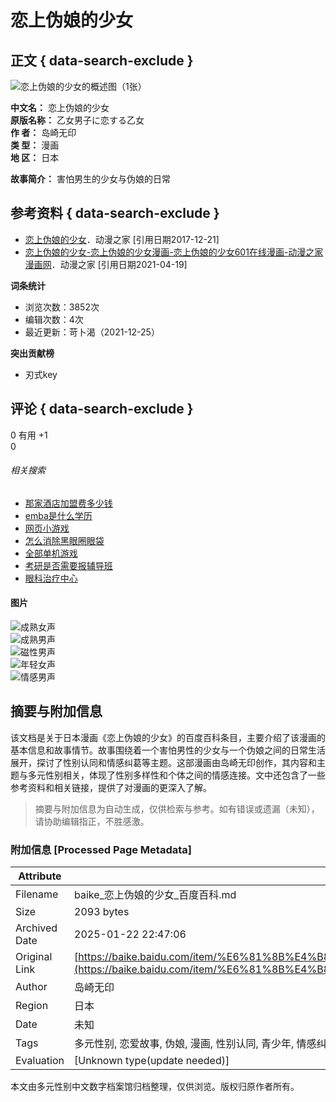 # 恋上伪娘的少女

## 正文 { data-search-exclude }


![恋上伪娘的少女的概述图（1张）](https://bkimg.cdn.bcebos.com/pic/241f95cad1c8a786216fb8fd6c09c93d71cf50f8?x-bce-process=image/resize,m_lfit,w_536,limit_1/quality,Q_70)

**中文名：** 恋上伪娘的少女  
**原版名称：** 乙女男子に恋する乙女  
**作    者：** 岛崎无印  
**类    型：** 漫画  
**地    区：** 日本  

**故事简介：** 害怕男生的少女与伪娘的日常  

## 参考资料 { data-search-exclude }

- [恋上伪娘的少女](https://www.dmzj.com/info/loveshoujiao.html)．动漫之家 [引用日期2017-12-21]
- [恋上伪娘的少女-恋上伪娘的少女漫画-恋上伪娘的少女601在线漫画-动漫之家漫画网](https://www.dmzj.com/info/loveshoujiao.html)．动漫之家 [引用日期2021-04-19]

**词条统计**

- 浏览次数：3852次
- 编辑次数：4次
- 最近更新：苛卜渴（2021-12-25）  

**突出贡献榜**

- 刃式key  

## 评论 { data-search-exclude }

0 有用 +1  
0  

###### 相关搜索

- [那家酒店加盟费多少钱](https://www.baidu.com/s?word=那家酒店加盟费多少钱)
- [emba是什么学历](https://www.baidu.com/s?word=emba是什么学历)
- [网页小游戏](https://www.baidu.com/s?word=网页小游戏)
- [怎么消除黑眼圈眼袋](https://www.baidu.com/s?word=怎么消除黑眼圈眼袋)
- [全部单机游戏](https://www.baidu.com/s?word=全部单机游戏)
- [考研是否需要报辅导班](https://www.baidu.com/s?word=考研是否需要报辅导班)
- [眼科治疗中心](https://www.baidu.com/s?word=眼科治疗中心)  

#### 图片
![成熟女声](https://baikebcs.bdimg.com/front-end/tts/voices/cheng_girl.png)  
![成熟男声](https://baikebcs.bdimg.com/front-end/tts/voices/cheng_boy.png)  
![磁性男声](https://baikebcs.bdimg.com/front-end/tts/voices/ci_boy.png)  
![年轻女声](https://baikebcs.bdimg.com/front-end/tts/voices/young_girl.png)  
![情感男声](https://baikebcs.bdimg.com/front-end/tts/voices/young_boy.png)  
<!-- tcd_original_link https://baike.baidu.com/item/%E6%81%8B%E4%B8%8A%E4%BC%AA%E5%A8%98%E7%9A%84%E5%B0%91%E5%A5%B3/22277233 -->


## 摘要与附加信息

<!-- tcd_abstract -->
该文档是关于日本漫画《恋上伪娘的少女》的百度百科条目，主要介绍了该漫画的基本信息和故事情节。故事围绕着一个害怕男性的少女与一个伪娘之间的日常生活展开，探讨了性别认同和情感纠葛等主题。这部漫画由岛崎无印创作，其内容和主题与多元性别相关，体现了性别多样性和个体之间的情感连接。文中还包含了一些参考资料和相关链接，提供了对漫画的更深入了解。
<!-- tcd_abstract_end -->

> 摘要与附加信息为自动生成，仅供检索与参考。如有错误或遗漏（未知），请协助编辑指正，不胜感激。

### 附加信息 [Processed Page Metadata]

| Attribute       | Value                                  |
|-----------------|----------------------------------------|
| Filename        | baike_恋上伪娘的少女_百度百科.md                             |
| Size            | 2093 bytes                           |
| Archived Date   | 2025-01-22 22:47:06                             |
| Original Link   | [https://baike.baidu.com/item/%E6%81%8B%E4%B8%8A%E4%BC%AA%E5%A8%98%E7%9A%84%E5%B0%91%E5%A5%B3/22277233](https://baike.baidu.com/item/%E6%81%8B%E4%B8%8A%E4%BC%AA%E5%A8%98%E7%9A%84%E5%B0%91%E5%A5%B3/22277233)                       |
| Author          | 岛崎无印                               |
| Region          | 日本                               |
| Date            | 未知                                 |
| Tags            | 多元性别, 恋爱故事, 伪娘, 漫画, 性别认同, 青少年, 情感纠葛, 文化作品, 日本漫画, 社会认同                                 |
| Evaluation            | [Unknown type(update needed)]                                 |
<!-- tcd_table_end -->

本文由多元性别中文数字档案馆归档整理，仅供浏览。版权归原作者所有。
